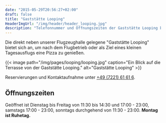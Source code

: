 ```yaml
---
date: "2015-05-29T20:56:27+02:00"
draft: false
title: "Gaststätte Looping"
HeaderImgUrl: "/img/header/header_looping.jpg"
description: "Telefonnummer und Öffnungszeiten der Gaststätte Looping beim Flugplatz Baden-Oos (neben dem Aero-Club Baden-Baden e.V.)."
---
```

Die direkt neben unserer Flugzeughalle gelegene "Gaststätte Looping" bietet sich an, um nach dem Flugbetrieb oder als Ziel eines kleinen Tagesausflugs eine Pizza zu genießen.

{{< image path="/img/pages/looping/looping.jpg" caption="Ein Blick auf die Terrasse von der Gaststätte Looping." alt="Gaststätte Looping" >}}

Reservierungen und Kontaktaufnahme unter [+49 (7221) 61 61 6](tel:+49722161616).

Öffnungszeiten
--------------

Geöffnet ist Dienstag bis Freitag von 11:30 bis 14:30 und 17:00 - 23:00, samstags 17:00 - 23:00, sonntags durchgehend von 11:30 - 23:00. **Montag ist Ruhetag.**
